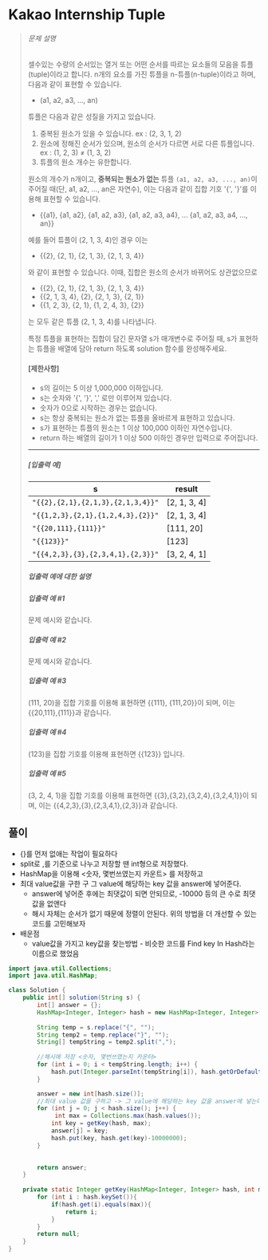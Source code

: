 # Kakao Internship Tuple

> ###### 문제 설명
>
> 셀수있는 수량의 순서있는 열거 또는 어떤 순서를 따르는 요소들의 모음을 튜플(tuple)이라고 합니다. n개의 요소를 가진 튜플을 n-튜플(n-tuple)이라고 하며, 다음과 같이 표현할 수 있습니다.
>
> - (a1, a2, a3, ..., an)
>
> 튜플은 다음과 같은 성질을 가지고 있습니다.
>
> 1. 중복된 원소가 있을 수 있습니다. ex : (2, 3, 1, 2)
> 2. 원소에 정해진 순서가 있으며, 원소의 순서가 다르면 서로 다른 튜플입니다. ex : (1, 2, 3) ≠ (1, 3, 2)
> 3. 튜플의 원소 개수는 유한합니다.
>
> 원소의 개수가 n개이고, **중복되는 원소가 없는** 튜플 `(a1, a2, a3, ..., an)`이 주어질 때(단, a1, a2, ..., an은 자연수), 이는 다음과 같이 집합 기호 '{', '}'를 이용해 표현할 수 있습니다.
>
> - {{a1}, {a1, a2}, {a1, a2, a3}, {a1, a2, a3, a4}, ... {a1, a2, a3, a4, ..., an}}
>
> 예를 들어 튜플이 (2, 1, 3, 4)인 경우 이는
>
> - {{2}, {2, 1}, {2, 1, 3}, {2, 1, 3, 4}}
>
> 와 같이 표현할 수 있습니다. 이때, 집합은 원소의 순서가 바뀌어도 상관없으므로
>
> - {{2}, {2, 1}, {2, 1, 3}, {2, 1, 3, 4}}
> - {{2, 1, 3, 4}, {2}, {2, 1, 3}, {2, 1}}
> - {{1, 2, 3}, {2, 1}, {1, 2, 4, 3}, {2}}
>
> 는 모두 같은 튜플 (2, 1, 3, 4)를 나타냅니다.
>
> 특정 튜플을 표현하는 집합이 담긴 문자열 s가 매개변수로 주어질 때, s가 표현하는 튜플을 배열에 담아 return 하도록 solution 함수를 완성해주세요.
>
> #### **[제한사항]**
>
> - s의 길이는 5 이상 1,000,000 이하입니다.
> - s는 숫자와 '{', '}', ',' 로만 이루어져 있습니다.
> - 숫자가 0으로 시작하는 경우는 없습니다.
> - s는 항상 중복되는 원소가 없는 튜플을 올바르게 표현하고 있습니다.
> - s가 표현하는 튜플의 원소는 1 이상 100,000 이하인 자연수입니다.
> - return 하는 배열의 길이가 1 이상 500 이하인 경우만 입력으로 주어집니다.
>
> ------
>
> ##### **[입출력 예]**
>
> | s                                 | result       |
> | --------------------------------- | ------------ |
> | `"{{2},{2,1},{2,1,3},{2,1,3,4}}"` | [2, 1, 3, 4] |
> | `"{{1,2,3},{2,1},{1,2,4,3},{2}}"` | [2, 1, 3, 4] |
> | `"{{20,111},{111}}"`              | [111, 20]    |
> | `"{{123}}"`                       | [123]        |
> | `"{{4,2,3},{3},{2,3,4,1},{2,3}}"` | [3, 2, 4, 1] |
>
> ##### **입출력 예에 대한 설명**
>
> ##### **입출력 예 #1**
>
> 문제 예시와 같습니다.
>
> ##### **입출력 예 #2**
>
> 문제 예시와 같습니다.
>
> ##### **입출력 예 #3**
>
> (111, 20)을 집합 기호를 이용해 표현하면 {{111}, {111,20}}이 되며, 이는 {{20,111},{111}}과 같습니다.
>
> ##### **입출력 예 #4**
>
> (123)을 집합 기호를 이용해 표현하면 {{123}} 입니다.
>
> ##### **입출력 예 #5**
>
> (3, 2, 4, 1)을 집합 기호를 이용해 표현하면 {{3},{3,2},{3,2,4},{3,2,4,1}}이 되며, 이는 {{4,2,3},{3},{2,3,4,1},{2,3}}과 같습니다.

## 풀이

- {}를 먼저 없애는 작업이 필요하다
- split로 ,를 기준으로 나누고 저장할 땐 int형으로 저장했다.
- HashMap을 이용해 <숫자, 몇번쓰였는지 카운트> 를 저장하고
- 최대 value값을 구한 구 그 value에 해당하는 key 값을 answer에 넣어준다.
  - answer에 넣어준 후에는 최댓값이 되면 안되므로, -10000 등의 큰 수로 최댓값을 없앤다
  - 해시 자체는 순서가 없기 때문에 정렬이 안된다. 위의 방법을 더 개선할 수 있는 코드를 고민해보자
- 배운점
  - value값을 가지고 key값을 찾는방법 - 비슷한 코드를 Find key In Hash라는 이름으로 했었음

```java
import java.util.Collections;
import java.util.HashMap;

class Solution {
    public int[] solution(String s) {
        int[] answer = {};
        HashMap<Integer, Integer> hash = new HashMap<Integer, Integer>();
        
        String temp = s.replace("{", "");
        String temp2 = temp.replace("}", "");
        String[] tempString = temp2.split(",");
        
        //해시에 저장 <숫자, 몇번쓰였는지 카운터>
        for (int i = 0; i < tempString.length; i++) {
            hash.put(Integer.parseInt(tempString[i]), hash.getOrDefault(Integer.parseInt(tempString[i]), 1) + 1);
        }

        answer = new int[hash.size()];
        //최대 value 값을 구하고 -> 그 value에 해당하는 key 값을 answer에 넣는다.
        for (int j = 0; j < hash.size(); j++) {
             int max = Collections.max(hash.values());
            int key = getKey(hash, max);
            answer[j] = key;
            hash.put(key, hash.get(key)-10000000);
        }

        
        return answer;
    }
    
    private static Integer getKey(HashMap<Integer, Integer> hash, int max) {
        for (int i : hash.keySet()){
            if(hash.get(i).equals(max)){
                return i;
            }
        }
        return null;
    }
}
```

### 
